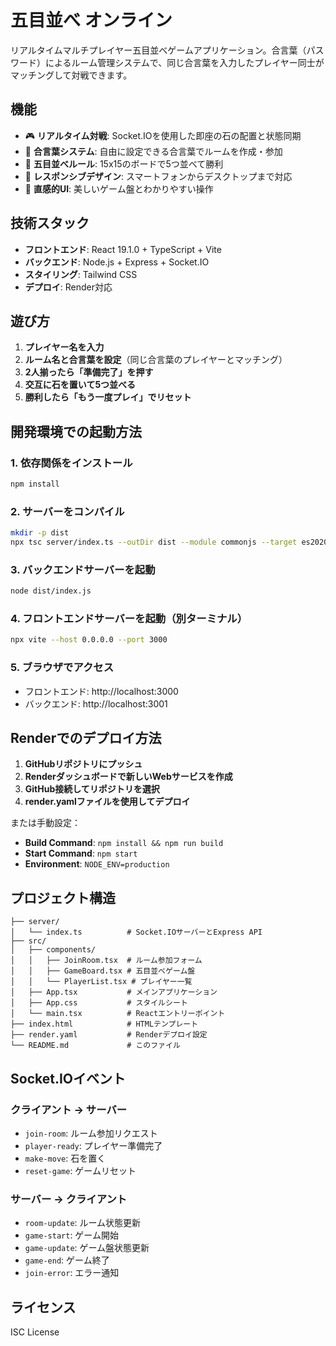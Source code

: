 # 五目並べ オンライン

リアルタイムマルチプレイヤー五目並べゲームアプリケーション。合言葉（パスワード）によるルーム管理システムで、同じ合言葉を入力したプレイヤー同士がマッチングして対戦できます。

## 機能

- 🎮 **リアルタイム対戦**: Socket.IOを使用した即座の石の配置と状態同期
- 🔐 **合言葉システム**: 自由に設定できる合言葉でルームを作成・参加
- 🎯 **五目並べルール**: 15x15のボードで5つ並べて勝利
- 📱 **レスポンシブデザイン**: スマートフォンからデスクトップまで対応
- 🎨 **直感的UI**: 美しいゲーム盤とわかりやすい操作

## 技術スタック

- **フロントエンド**: React 19.1.0 + TypeScript + Vite
- **バックエンド**: Node.js + Express + Socket.IO
- **スタイリング**: Tailwind CSS
- **デプロイ**: Render対応

## 遊び方

1. **プレイヤー名を入力**
2. **ルーム名と合言葉を設定**（同じ合言葉のプレイヤーとマッチング）
3. **2人揃ったら「準備完了」を押す**
4. **交互に石を置いて5つ並べる**
5. **勝利したら「もう一度プレイ」でリセット**

## 開発環境での起動方法

### 1. 依存関係をインストール
```bash
npm install
```

### 2. サーバーをコンパイル
```bash
mkdir -p dist
npx tsc server/index.ts --outDir dist --module commonjs --target es2020 --esModuleInterop --skipLibCheck
```

### 3. バックエンドサーバーを起動
```bash
node dist/index.js
```

### 4. フロントエンドサーバーを起動（別ターミナル）
```bash
npx vite --host 0.0.0.0 --port 3000
```

### 5. ブラウザでアクセス
- フロントエンド: http://localhost:3000
- バックエンド: http://localhost:3001

## Renderでのデプロイ方法

1. **GitHubリポジトリにプッシュ**
2. **Renderダッシュボードで新しいWebサービスを作成**
3. **GitHub接続してリポジトリを選択**
4. **render.yamlファイルを使用してデプロイ**

または手動設定：
- **Build Command**: `npm install && npm run build`
- **Start Command**: `npm start`
- **Environment**: `NODE_ENV=production`

## プロジェクト構造

```
├── server/
│   └── index.ts          # Socket.IOサーバーとExpress API
├── src/
│   ├── components/
│   │   ├── JoinRoom.tsx  # ルーム参加フォーム
│   │   ├── GameBoard.tsx # 五目並べゲーム盤
│   │   └── PlayerList.tsx # プレイヤー一覧
│   ├── App.tsx           # メインアプリケーション
│   ├── App.css           # スタイルシート
│   └── main.tsx          # Reactエントリーポイント
├── index.html            # HTMLテンプレート
├── render.yaml           # Renderデプロイ設定
└── README.md             # このファイル
```

## Socket.IOイベント

### クライアント → サーバー
- `join-room`: ルーム参加リクエスト
- `player-ready`: プレイヤー準備完了
- `make-move`: 石を置く
- `reset-game`: ゲームリセット

### サーバー → クライアント
- `room-update`: ルーム状態更新
- `game-start`: ゲーム開始
- `game-update`: ゲーム盤状態更新
- `game-end`: ゲーム終了
- `join-error`: エラー通知

## ライセンス

ISC License